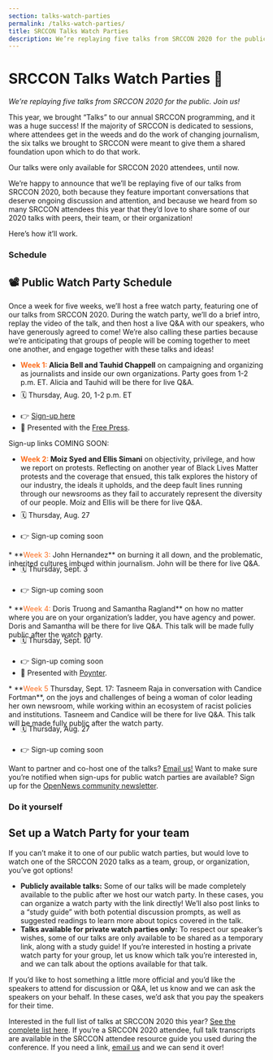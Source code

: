 ```yaml
---
section: talks-watch-parties
permalink: /talks-watch-parties/
title: SRCCON Talks Watch Parties
description: We’re replaying five talks from SRCCON 2020 for the public. Join us!
---
```


<style type="text/css">
  .action-links {margin-top: -0.5em;}
  span.week-name {color: #fc6e1f;}
</style>

# SRCCON Talks Watch Parties 🎉
_We’re replaying five talks from SRCCON 2020 for the public. Join us!_

This year, we brought “Talks” to our annual SRCCON programming, and it was a huge success! If the majority of SRCCON is dedicated to sessions, where attendees get in the weeds and do the work of changing journalism, the six talks we brought to SRCCON were meant to give them a shared foundation upon which to do that work. 

Our talks were only available for SRCCON 2020 attendees, until now.

We’re happy to announce that we’ll be replaying five of our talks from SRCCON 2020, both because they feature important conversations that deserve ongoing discussion and attention, and because we heard from so many SRCCON attendees this year that they’d love to share some of our 2020 talks with peers, their team, or their organization!

Here’s how it’ll work.

### Schedule

## 📽 Public Watch Party Schedule

Once a week for five weeks, we’ll host a free watch party, featuring one of our talks from SRCCON 2020. During the watch party, we’ll do a brief intro, replay the video of the talk, and then host a live Q&A with our speakers, who have generously agreed to come! We’re also calling these parties because we’re anticipating that groups of people will be coming together to meet one another, and engage together with these talks and ideas!

  * **<span class="week-name">Week 1:</span> Alicia Bell and Tauhid Chappell** on campaigning and organizing as journalists and inside our own organizations. Party goes from 1-2 p.m. ET. Alicia and Tauhid will be there for live Q&A.
  <ul class="action-links">
    <li>🗓 Thursday, Aug. 20, 1-2 p.m. ET</li><br>
    <li>👉 <a href="https://docs.google.com/forms/d/e/1FAIpQLSeJBLzRd6Ynmw5rLLK4lyI_z8hG83FaUK80IEBj964Nd-MUuA/viewform">Sign-up here</a></li>
    <li>🧡 Presented with the <a href="https://www.freepress.net/">Free Press</a>.</li>
  </ul>


Sign-up links COMING SOON:

  * **<span class="week-name">Week 2:</span> Moiz Syed and Ellis Simani** on objectivity, privilege, and how we report on protests. Reflecting on another year of Black Lives Matter protests and the coverage that ensued, this talk explores the history of our industry, the ideals it upholds, and the deep fault lines running through our newsrooms as they fail to accurately represent the diversity of our people. Moiz and Ellis will be there for live Q&A.
  <ul class="action-links">
    <li>🗓 Thursday, Aug. 27</li><br>
    <li>👉 Sign-up coming soon</li>
  </ul>
  * **<span class="week-name">Week 3:</span> John Hernandez** on burning it all down, and the problematic, inherited cultures imbued within journalism. John will be there for live Q&A. 
  <ul class="action-links">
    <li>🗓 Thursday, Sept. 3</li><br>
    <li>👉 Sign-up coming soon</li>
  </ul>
  * **<span class="week-name">Week 4:</span> Doris Truong and Samantha Ragland** on how no matter where you are on your organization’s ladder, you have agency and power. Doris and Samantha will be there for live Q&A. This talk will be made fully public after the watch party.
  <ul class="action-links">
    <li>🗓 Thursday, Sept. 10</li><br>
    <li>👉 Sign-up coming soon</li>
    <li>🧡 Presented with <a href="https://www.poynter.org/">Poynter</a>.</li>
  </ul>
  * **<span class="week-name">Week 5</span> Thursday, Sept. 17: Tasneem Raja in conversation with Candice Fortman**, on the joys and challenges of being a woman of color leading her own newsroom, while working within an ecosystem of racist policies and institutions. Tasneem and Candice will be there for live Q&A. This talk will be made fully public after the watch party.
  <ul class="action-links">
    <li>🗓 Thursday, Aug. 27</li><br>
    <li>👉 Sign-up coming soon</li>
  </ul>

Want to partner and co-host one of the talks? [Email us!](mailto:sisi@opennews.org) Want to make sure you’re notified when sign-ups for public watch parties are available? Sign up for the [OpenNews community newsletter](https://opennews.us5.list-manage.com/subscribe?u=71c95e9a43708843d2fdc1f09&id=996e9290cc).

### Do it yourself

## Set up a Watch Party for your team
If you can’t make it to one of our public watch parties, but would love to watch one of the SRCCON 2020 talks as a team, group, or organization, you’ve got options!

  * **Publicly available talks:** Some of our talks will be made completely available to the public after we host our watch party. In these cases, you can organize a watch party with the link directly! We’ll also post links to a “study guide” with both potential discussion prompts, as well as suggested readings to learn more about topics covered in the talk.
  * **Talks available for private watch parties only:** To respect our speaker’s wishes, some of our talks are only available to be shared  as a temporary link, along with a study guide! If you’re interested in hosting a private watch party for your group, let us know which talk you’re interested in, and we can talk about the options available for that talk.


If you’d like to host something a little more official and you’d like the speakers to attend for discussion or Q&A, let us know and we can ask the speakers on your behalf. In these cases, we’d ask that you pay the speakers for their time.

Interested in the full list of talks at SRCCON 2020 this year? [See the complete list here](https://2020.srccon.org/attendee-faq/#talks-at-srccon-how-do-they-work). If you’re a SRCCON 2020 attendee, full talk transcripts are available in the SRCCON attendee resource guide you used during the conference. If you need a link, [email us](mailto:srccon@opennews.org) and we can send it over!